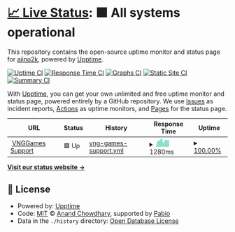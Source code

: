 # [📈 Live Status](https://demo.upptime.js.org): <!--live status--> **🟩 All systems operational**

This repository contains the open-source uptime monitor and status page for [ajino2k](https://techzones.me/), powered by [Upptime](https://github.com/upptime/upptime).

[![Uptime CI](https://github.com/ajino2k/awesome-uptime/workflows/Uptime%20CI/badge.svg)](https://github.com/ajino2k/awesome-uptime/actions?query=workflow%3A%22Uptime+CI%22)
[![Response Time CI](https://github.com/ajino2k/awesome-uptime/workflows/Response%20Time%20CI/badge.svg)](https://github.com/ajino2k/awesome-uptime/actions?query=workflow%3A%22Response+Time+CI%22)
[![Graphs CI](https://github.com/ajino2k/awesome-uptime/workflows/Graphs%20CI/badge.svg)](https://github.com/ajino2k/awesome-uptime/actions?query=workflow%3A%22Graphs+CI%22)
[![Static Site CI](https://github.com/ajino2k/awesome-uptime/workflows/Static%20Site%20CI/badge.svg)](https://github.com/ajino2k/awesome-uptime/actions?query=workflow%3A%22Static+Site+CI%22)
[![Summary CI](https://github.com/ajino2k/awesome-uptime/workflows/Summary%20CI/badge.svg)](https://github.com/ajino2k/awesome-uptime/actions?query=workflow%3A%22Summary+CI%22)

With [Upptime](https://upptime.js.org), you can get your own unlimited and free uptime monitor and status page, powered entirely by a GitHub repository. We use [Issues](https://github.com/ajino2k/awesome-uptime/issues) as incident reports, [Actions](https://github.com/ajino2k/awesome-uptime/actions) as uptime monitors, and [Pages](https://demo.upptime.js.org) for the status page.

<!--start: status pages-->
<!-- This summary is generated by Upptime (https://github.com/upptime/upptime) -->
<!-- Do not edit this manually, your changes will be overwritten -->
<!-- prettier-ignore -->
| URL | Status | History | Response Time | Uptime |
| --- | ------ | ------- | ------------- | ------ |
| <img alt="" src="https://icons.duckduckgo.com/ip3/support.vnggames.com.ico" height="13"> [VNGGames Support](https://support.vnggames.com) | 🟩 Up | [vng-games-support.yml](https://github.com/ajino2k/awesome-uptime/commits/HEAD/history/vng-games-support.yml) | <details><summary><img alt="Response time graph" src="./graphs/vng-games-support/response-time-week.png" height="20"> 1280ms</summary><br><a href="https://ajino2k.github.io/awesome-uptime/history/vng-games-support"><img alt="Response time 1419" src="https://img.shields.io/endpoint?url=https%3A%2F%2Fraw.githubusercontent.com%2Fajino2k%2Fawesome-uptime%2FHEAD%2Fapi%2Fvng-games-support%2Fresponse-time.json"></a><br><a href="https://ajino2k.github.io/awesome-uptime/history/vng-games-support"><img alt="24-hour response time 1352" src="https://img.shields.io/endpoint?url=https%3A%2F%2Fraw.githubusercontent.com%2Fajino2k%2Fawesome-uptime%2FHEAD%2Fapi%2Fvng-games-support%2Fresponse-time-day.json"></a><br><a href="https://ajino2k.github.io/awesome-uptime/history/vng-games-support"><img alt="7-day response time 1280" src="https://img.shields.io/endpoint?url=https%3A%2F%2Fraw.githubusercontent.com%2Fajino2k%2Fawesome-uptime%2FHEAD%2Fapi%2Fvng-games-support%2Fresponse-time-week.json"></a><br><a href="https://ajino2k.github.io/awesome-uptime/history/vng-games-support"><img alt="30-day response time 1528" src="https://img.shields.io/endpoint?url=https%3A%2F%2Fraw.githubusercontent.com%2Fajino2k%2Fawesome-uptime%2FHEAD%2Fapi%2Fvng-games-support%2Fresponse-time-month.json"></a><br><a href="https://ajino2k.github.io/awesome-uptime/history/vng-games-support"><img alt="1-year response time 1419" src="https://img.shields.io/endpoint?url=https%3A%2F%2Fraw.githubusercontent.com%2Fajino2k%2Fawesome-uptime%2FHEAD%2Fapi%2Fvng-games-support%2Fresponse-time-year.json"></a></details> | <details><summary><a href="https://ajino2k.github.io/awesome-uptime/history/vng-games-support">100.00%</a></summary><a href="https://ajino2k.github.io/awesome-uptime/history/vng-games-support"><img alt="All-time uptime 100.00%" src="https://img.shields.io/endpoint?url=https%3A%2F%2Fraw.githubusercontent.com%2Fajino2k%2Fawesome-uptime%2FHEAD%2Fapi%2Fvng-games-support%2Fuptime.json"></a><br><a href="https://ajino2k.github.io/awesome-uptime/history/vng-games-support"><img alt="24-hour uptime 100.00%" src="https://img.shields.io/endpoint?url=https%3A%2F%2Fraw.githubusercontent.com%2Fajino2k%2Fawesome-uptime%2FHEAD%2Fapi%2Fvng-games-support%2Fuptime-day.json"></a><br><a href="https://ajino2k.github.io/awesome-uptime/history/vng-games-support"><img alt="7-day uptime 100.00%" src="https://img.shields.io/endpoint?url=https%3A%2F%2Fraw.githubusercontent.com%2Fajino2k%2Fawesome-uptime%2FHEAD%2Fapi%2Fvng-games-support%2Fuptime-week.json"></a><br><a href="https://ajino2k.github.io/awesome-uptime/history/vng-games-support"><img alt="30-day uptime 100.00%" src="https://img.shields.io/endpoint?url=https%3A%2F%2Fraw.githubusercontent.com%2Fajino2k%2Fawesome-uptime%2FHEAD%2Fapi%2Fvng-games-support%2Fuptime-month.json"></a><br><a href="https://ajino2k.github.io/awesome-uptime/history/vng-games-support"><img alt="1-year uptime 100.00%" src="https://img.shields.io/endpoint?url=https%3A%2F%2Fraw.githubusercontent.com%2Fajino2k%2Fawesome-uptime%2FHEAD%2Fapi%2Fvng-games-support%2Fuptime-year.json"></a></details>

<!--end: status pages-->

[**Visit our status website →**](https://demo.upptime.js.org)

## 📄 License

- Powered by: [Upptime](https://github.com/upptime/upptime)
- Code: [MIT](./LICENSE) © [Anand Chowdhary](https://anandchowdhary.com), supported by [Pabio](https://pabio.com)
- Data in the `./history` directory: [Open Database License](https://opendatacommons.org/licenses/odbl/1-0/)
